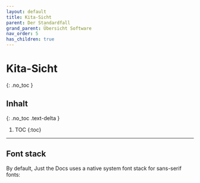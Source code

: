 ```yaml
---
layout: default
title: Kita-Sicht
parent: Der Standardfall
grand_parent: Übersicht Software
nav_order: 5
has_children: true
---
```


# Kita-Sicht
{: .no_toc }

## Inhalt
{: .no_toc .text-delta }

1. TOC
{:toc}

---

## Font stack

By default, Just the Docs uses a native system font stack for sans-serif fonts:
